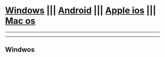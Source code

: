 # [Windows](https://helpcloud.github.io/windows)  |||  [Android](https://helpcloud.github.io/android) ||| [Apple ios](https://helpcloud.github.io/ios)  ||| [Mac os](https://helpcloud.github.io/mac) 
---
---

## Windwos
